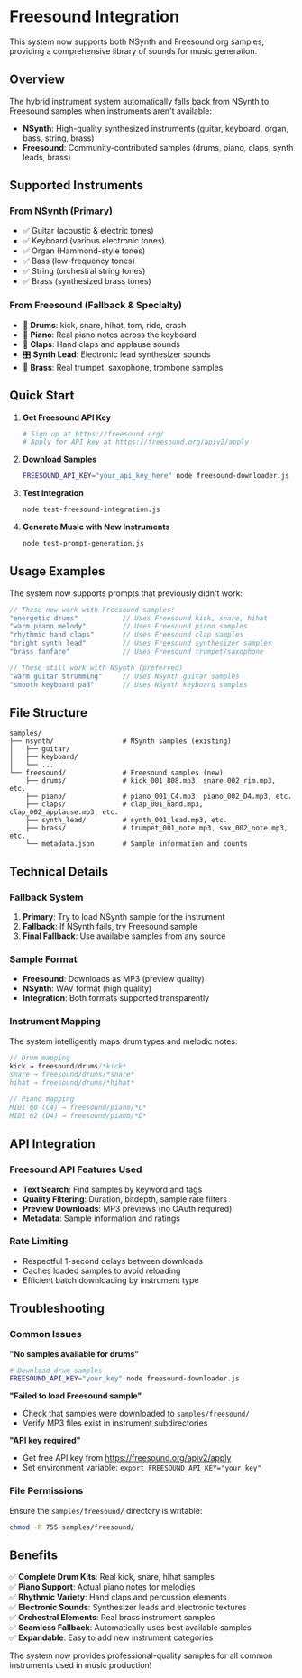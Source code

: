 # Freesound Integration

This system now supports both NSynth and Freesound.org samples, providing a comprehensive library of sounds for music generation.

## Overview

The hybrid instrument system automatically falls back from NSynth to Freesound samples when instruments aren't available:

- **NSynth**: High-quality synthesized instruments (guitar, keyboard, organ, bass, string, brass)
- **Freesound**: Community-contributed samples (drums, piano, claps, synth leads, brass)

## Supported Instruments

### From NSynth (Primary)
- ✅ Guitar (acoustic & electric tones)
- ✅ Keyboard (various electronic tones) 
- ✅ Organ (Hammond-style tones)
- ✅ Bass (low-frequency tones)
- ✅ String (orchestral string tones)
- ✅ Brass (synthesized brass tones)

### From Freesound (Fallback & Specialty)
- 🥁 **Drums**: kick, snare, hihat, tom, ride, crash
- 🎹 **Piano**: Real piano notes across the keyboard
- 👏 **Claps**: Hand claps and applause sounds
- 🎛️ **Synth Lead**: Electronic lead synthesizer sounds
- 🎺 **Brass**: Real trumpet, saxophone, trombone samples

## Quick Start

1. **Get Freesound API Key**
   ```bash
   # Sign up at https://freesound.org/
   # Apply for API key at https://freesound.org/apiv2/apply
   ```

2. **Download Samples**
   ```bash
   FREESOUND_API_KEY="your_api_key_here" node freesound-downloader.js
   ```

3. **Test Integration**
   ```bash
   node test-freesound-integration.js
   ```

4. **Generate Music with New Instruments**
   ```bash
   node test-prompt-generation.js
   ```

## Usage Examples

The system now supports prompts that previously didn't work:

```javascript
// These now work with Freesound samples!
"energetic drums"           // Uses Freesound kick, snare, hihat
"warm piano melody"         // Uses Freesound piano samples  
"rhythmic hand claps"       // Uses Freesound clap samples
"bright synth lead"         // Uses Freesound synthesizer samples
"brass fanfare"             // Uses Freesound trumpet/saxophone

// These still work with NSynth (preferred)
"warm guitar strumming"     // Uses NSynth guitar samples
"smooth keyboard pad"       // Uses NSynth keyboard samples
```

## File Structure

```
samples/
├── nsynth/                 # NSynth samples (existing)
│   ├── guitar/
│   ├── keyboard/
│   └── ...
└── freesound/              # Freesound samples (new)
    ├── drums/              # kick_001_808.mp3, snare_002_rim.mp3, etc.
    ├── piano/              # piano_001_C4.mp3, piano_002_D4.mp3, etc.  
    ├── claps/              # clap_001_hand.mp3, clap_002_applause.mp3, etc.
    ├── synth_lead/         # synth_001_lead.mp3, etc.
    ├── brass/              # trumpet_001_note.mp3, sax_002_note.mp3, etc.
    └── metadata.json       # Sample information and counts
```

## Technical Details

### Fallback System
1. **Primary**: Try to load NSynth sample for the instrument
2. **Fallback**: If NSynth fails, try Freesound sample
3. **Final Fallback**: Use available samples from any source

### Sample Format
- **Freesound**: Downloads as MP3 (preview quality)
- **NSynth**: WAV format (high quality)
- **Integration**: Both formats supported transparently

### Instrument Mapping
The system intelligently maps drum types and melodic notes:

```javascript
// Drum mapping
kick → freesound/drums/*kick*
snare → freesound/drums/*snare*  
hihat → freesound/drums/*hihat*

// Piano mapping  
MIDI 60 (C4) → freesound/piano/*C*
MIDI 62 (D4) → freesound/piano/*D*
```

## API Integration

### Freesound API Features Used
- **Text Search**: Find samples by keyword and tags
- **Quality Filtering**: Duration, bitdepth, sample rate filters
- **Preview Downloads**: MP3 previews (no OAuth required)
- **Metadata**: Sample information and ratings

### Rate Limiting
- Respectful 1-second delays between downloads
- Caches loaded samples to avoid reloading
- Efficient batch downloading by instrument type

## Troubleshooting

### Common Issues

**"No samples available for drums"**
```bash
# Download drum samples
FREESOUND_API_KEY="your_key" node freesound-downloader.js
```

**"Failed to load Freesound sample"**
- Check that samples were downloaded to `samples/freesound/`
- Verify MP3 files exist in instrument subdirectories

**"API key required"**
- Get free API key from https://freesound.org/apiv2/apply
- Set environment variable: `export FREESOUND_API_KEY="your_key"`

### File Permissions
Ensure the `samples/freesound/` directory is writable:
```bash
chmod -R 755 samples/freesound/
```

## Benefits

✅ **Complete Drum Kits**: Real kick, snare, hihat samples  
✅ **Piano Support**: Actual piano notes for melodies  
✅ **Rhythmic Variety**: Hand claps and percussion elements  
✅ **Electronic Sounds**: Synthesizer leads and electronic textures  
✅ **Orchestral Elements**: Real brass instrument samples  
✅ **Seamless Fallback**: Automatically uses best available samples  
✅ **Expandable**: Easy to add new instrument categories  

The system now provides professional-quality samples for all common instruments used in music production!